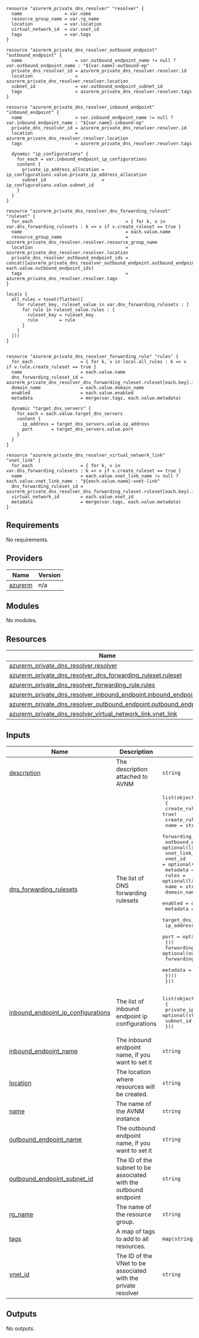 ```hcl
resource "azurerm_private_dns_resolver" "resolver" {
  name                = var.name
  resource_group_name = var.rg_name
  location            = var.location
  virtual_network_id  = var.vnet_id
  tags                = var.tags
}

resource "azurerm_private_dns_resolver_outbound_endpoint" "outbound_endpoint" {
  name                    = var.outbound_endpoint_name != null ? var.outbound_endpoint_name : "${var.name}-outbound-ep"
  private_dns_resolver_id = azurerm_private_dns_resolver.resolver.id
  location                = azurerm_private_dns_resolver.resolver.location
  subnet_id               = var.outbound_endpoint_subnet_id
  tags                    = azurerm_private_dns_resolver.resolver.tags
}

resource "azurerm_private_dns_resolver_inbound_endpoint" "inbound_endpoint" {
  name                    = var.inbound_endpoint_name != null ? var.inbound_endpoint_name : "${var.name}-inbound-ep"
  private_dns_resolver_id = azurerm_private_dns_resolver.resolver.id
  location                = azurerm_private_dns_resolver.resolver.location
  tags                    = azurerm_private_dns_resolver.resolver.tags

  dynamic "ip_configurations" {
    for_each = var.inbound_endpoint_ip_configurations
    content {
      private_ip_address_allocation = ip_configurations.value.private_ip_address_allocation
      subnet_id                     = ip_configurations.value.subnet_id
    }
  }
}

resource "azurerm_private_dns_resolver_dns_forwarding_ruleset" "ruleset" {
  for_each                                   = { for k, v in var.dns_forwarding_rulesets : k => v if v.create_ruleset == true }
  name                                       = each.value.name
  resource_group_name                        = azurerm_private_dns_resolver.resolver.resource_group_name
  location                                   = azurerm_private_dns_resolver.resolver.location
  private_dns_resolver_outbound_endpoint_ids = concat([azurerm_private_dns_resolver_outbound_endpoint.outbound_endpoint.id], each.value.outbound_endpoint_ids)
  tags                                       = azurerm_private_dns_resolver.resolver.tags
}

locals {
  all_rules = toset(flatten([
    for ruleset_key, ruleset_value in var.dns_forwarding_rulesets : [
      for rule in ruleset_value.rules : {
        ruleset_key = ruleset_key
        rule        = rule
      }
    ]
  ]))
}


resource "azurerm_private_dns_resolver_forwarding_rule" "rules" {
  for_each                  = { for k, v in local.all_rules : k => v if v.rule.create_ruleset == true }
  name                      = each.value.name
  dns_forwarding_ruleset_id = azurerm_private_dns_resolver_dns_forwarding_ruleset.ruleset[each.key].id
  domain_name               = each.value.domain_name
  enabled                   = each.value.enabled
  metadata                  = merge(var.tags, each.value.metadata)

  dynamic "target_dns_servers" {
    for_each = each.value.target_dns_servers
    content {
      ip_address = target_dns_servers.value.ip_address
      port       = target_dns_servers.value.port
    }
  }
}

resource "azurerm_private_dns_resolver_virtual_network_link" "vnet_link" {
  for_each                  = { for k, v in var.dns_forwarding_rulesets : k => v if v.create_ruleset == true }
  name                      = each.value.vnet_link_name != null ? each.value.vnet_link_name : "${each.value.name}-vnet-link"
  dns_forwarding_ruleset_id = azurerm_private_dns_resolver_dns_forwarding_ruleset.ruleset[each.key].id
  virtual_network_id        = each.value.vnet_id
  metadata                  = merge(var.tags, each.value.metadata)
}
```
## Requirements

No requirements.

## Providers

| Name | Version |
|------|---------|
| <a name="provider_azurerm"></a> [azurerm](#provider\_azurerm) | n/a |

## Modules

No modules.

## Resources

| Name | Type |
|------|------|
| [azurerm_private_dns_resolver.resolver](https://registry.terraform.io/providers/hashicorp/azurerm/latest/docs/resources/private_dns_resolver) | resource |
| [azurerm_private_dns_resolver_dns_forwarding_ruleset.ruleset](https://registry.terraform.io/providers/hashicorp/azurerm/latest/docs/resources/private_dns_resolver_dns_forwarding_ruleset) | resource |
| [azurerm_private_dns_resolver_forwarding_rule.rules](https://registry.terraform.io/providers/hashicorp/azurerm/latest/docs/resources/private_dns_resolver_forwarding_rule) | resource |
| [azurerm_private_dns_resolver_inbound_endpoint.inbound_endpoint](https://registry.terraform.io/providers/hashicorp/azurerm/latest/docs/resources/private_dns_resolver_inbound_endpoint) | resource |
| [azurerm_private_dns_resolver_outbound_endpoint.outbound_endpoint](https://registry.terraform.io/providers/hashicorp/azurerm/latest/docs/resources/private_dns_resolver_outbound_endpoint) | resource |
| [azurerm_private_dns_resolver_virtual_network_link.vnet_link](https://registry.terraform.io/providers/hashicorp/azurerm/latest/docs/resources/private_dns_resolver_virtual_network_link) | resource |

## Inputs

| Name | Description | Type | Default | Required |
|------|-------------|------|---------|:--------:|
| <a name="input_description"></a> [description](#input\_description) | The description attached to AVNM | `string` | `null` | no |
| <a name="input_dns_forwarding_rulesets"></a> [dns\_forwarding\_rulesets](#input\_dns\_forwarding\_rulesets) | The list of DNS forwarding rulesets | <pre>list(object(<br>    {<br>      create_ruleset        = optional(bool, true)<br>      create_rules          = optional(bool, true)<br>      name                  = string<br>      forwarding_servers    = list(string)<br>      outbound_endpoint_ids = optional(list(string))<br>      vnet_link_name        = optional(string)<br>      vnet_id               = optional(string)<br>      metadata              = optional(map(string))<br>      rules = optional(list(object({<br>        name        = string<br>        domain_name = string<br>        enabled     = optional(bool, true)<br>        metadata    = optional(map(string))<br>        target_dns_servers = list(object({<br>          ip_address = optional(string)<br>          port       = optional(number)<br>        }))<br>        forwarding_port     = optional(number)<br>        forwarding_protocol = optional(string, "TCP")<br>        metadata            = optional(map(string))<br>      })))<br>  }))</pre> | `[]` | no |
| <a name="input_inbound_endpoint_ip_configurations"></a> [inbound\_endpoint\_ip\_configurations](#input\_inbound\_endpoint\_ip\_configurations) | The list of inbound endpoint ip configurations | <pre>list(object(<br>    {<br>      private_ip_address_allocation = optional(string, "Dynamic")<br>      subnet_id                     = string<br>  }))</pre> | n/a | yes |
| <a name="input_inbound_endpoint_name"></a> [inbound\_endpoint\_name](#input\_inbound\_endpoint\_name) | The inbound endpoint name, if you want to set it | `string` | `null` | no |
| <a name="input_location"></a> [location](#input\_location) | The location where resources will be created. | `string` | n/a | yes |
| <a name="input_name"></a> [name](#input\_name) | The name of the AVNM instance | `string` | n/a | yes |
| <a name="input_outbound_endpoint_name"></a> [outbound\_endpoint\_name](#input\_outbound\_endpoint\_name) | The outbound endpoint name, if you want to set it | `string` | `null` | no |
| <a name="input_outbound_endpoint_subnet_id"></a> [outbound\_endpoint\_subnet\_id](#input\_outbound\_endpoint\_subnet\_id) | The ID of the subnet to be associated with the outbound endpoint | `string` | n/a | yes |
| <a name="input_rg_name"></a> [rg\_name](#input\_rg\_name) | The name of the resource group. | `string` | n/a | yes |
| <a name="input_tags"></a> [tags](#input\_tags) | A map of tags to add to all resources. | `map(string)` | n/a | yes |
| <a name="input_vnet_id"></a> [vnet\_id](#input\_vnet\_id) | The ID of the VNet to be associated with the private resolver | `string` | n/a | yes |

## Outputs

No outputs.
